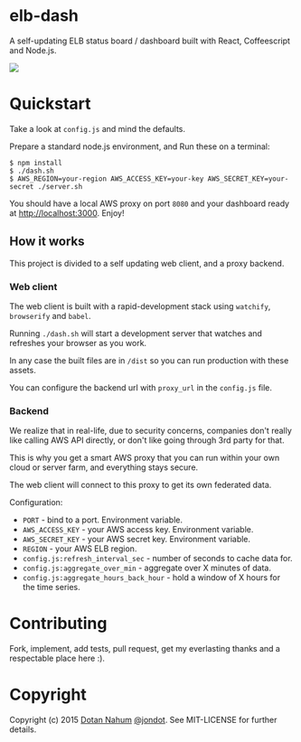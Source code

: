 # elb-dash

A self-updating ELB status board / dashboard built with React, Coffeescript and Node.js.

![](https://raw.github.com/jondot/elb-dash/master/elb-dash.png)

# Quickstart

Take a look at `config.js` and mind the defaults.

Prepare a standard node.js environment, and Run these on a terminal:

```
$ npm install
$ ./dash.sh
$ AWS_REGION=your-region AWS_ACCESS_KEY=your-key AWS_SECRET_KEY=your-secret ./server.sh
```

You should have a local AWS proxy on port `8080` and your dashboard
ready at [http://localhost:3000](http://localhost:3000). Enjoy!


## How it works

This project is divided to a self updating web client, and a proxy
backend.


### Web client

The web client is built with a rapid-development stack using
`watchify`, `browserify` and `babel`.

Running `./dash.sh` will start a development server that watches and
refreshes your browser as you work.

In any case the built files are in `/dist` so you can run production
with these assets.

You can configure the backend url with `proxy_url` in the
`config.js` file.


### Backend

We realize that in real-life, due to security concerns, companies don't really like calling AWS API
directly, or don't like going through 3rd party for that.

This is why you get a smart AWS proxy that you can run within your own
cloud or server farm, and everything stays secure.

The web client will connect to this proxy to get its own federated data.

Configuration:

* `PORT` - bind to a port. Environment variable.
* `AWS_ACCESS_KEY` - your AWS access key. Environment variable.
* `AWS_SECRET_KEY` - your AWS secret key. Environment variable.
* `REGION` - your AWS ELB region.
* `config.js:refresh_interval_sec` - number of seconds to cache data for.
* `config.js:aggregate_over_min` - aggregate over X minutes of data.
* `config.js:aggregate_hours_back_hour` - hold a window of X hours for
  the time series.





# Contributing

Fork, implement, add tests, pull request, get my everlasting thanks and a respectable place here :).


# Copyright

Copyright (c) 2015 [Dotan Nahum](http://gplus.to/dotan) [@jondot](http://twitter.com/jondot). See MIT-LICENSE for further details.


